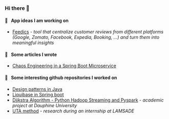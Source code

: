 ### Hi there 👋

#### :briefcase: &nbsp; App ideas I am working on
- [Feedics](/feedics/README.md) - *tool that centralize customer reviews from different platforms (Google, Zomato, Facebook, Expedia, Booking, ...) and turn them into meaningful insights*
 
#### :page_facing_up: &nbsp; Some articles I wrote
- [Chaos Engineering in a Spring Boot Microservice](https://medium.com/@eliedhr/chaos-engineering-in-a-spring-boot-microservice-8a17ad536ecf)

#### :file_folder: &nbsp; Some interesting github repositories I worked on
- [Design patterns in Java](https://github.com/elieahd/design-patterns)
- [Liquibase in Spring boot](https://github.com/elieahd/spring-boot-liquibase)
- [Dijkstra Algorithm - Python Hadoop Streaming and Pyspark](https://github.com/bilal-elchami/dijkstra-hadoop-spark) - *academic project at Dauphine University*
- [UTA method](https://github.com/elieahd/decision-uta-method) - *research during an internship at LAMSADE*
